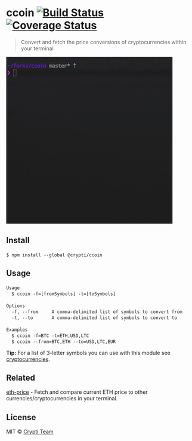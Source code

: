 # ccoin [![Build Status](https://travis-ci.org/crypti/ccoin.svg?branch=master)](https://travis-ci.org/crypti/ccoin) [![Coverage Status](https://coveralls.io/repos/github/crypti/ccoin/badge.svg?branch=master)](https://coveralls.io/github/crypti/ccoin?branch=master)

> Convert and fetch the price conversions of cryptocurrencies within your terminal

![demo](media/demo.gif)

## Install

```
$ npm install --global @crypti/ccoin
```

## Usage

```
Usage
  $ ccoin -f=[fromSymbols] -t=[toSymbols]

Options
  -f, --from     A comma-delimited list of symbols to convert from
  -t, --to       A comma-delimited list of symbols to convert to

Examples
  $ ccoin -f=BTC -t=ETH,USD,LTC
  $ ccoin --from=BTC,ETH --to=USD,LTC,EUR
```

**Tip:** For a list of 3-letter symbols you can use with this module see [cryptocurrencies](https://github.com/radiovisual/cryptocurrencies).

## Related

[eth-price](https://github.com/crypti/eth-price) - Fetch and compare current ETH price to other currencies/cryptocurrencies in your terminal.

## License

MIT © [Crypti Team](https://github.com/crypti/ccoin)
